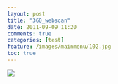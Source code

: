 ```yaml
---
layout: post
title: "360_webscan"
date: 2011-09-09 11:20
comments: true
categories: [test]
feature: /images/mainmenu/102.jpg
toc: true
---
```

<a href="http://webscan.360.cn/index/checkwebsite/url/xuqiansmbd.cn"><img border="0" src="http://img.webscan.360.cn/status/pai/hash/762b4945a48bc15c1713812db4be58a4"/></a>
